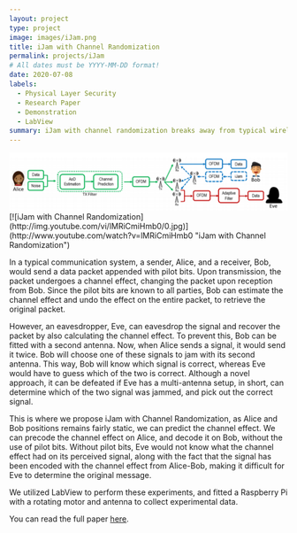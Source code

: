 ```yaml
---
layout: project
type: project
image: images/iJam.png
title: iJam with Channel Randomization
permalink: projects/iJam
# All dates must be YYYY-MM-DD format!
date: 2020-07-08
labels:
  - Physical Layer Security
  - Research Paper
  - Demonstration
  - LabView
summary: iJam with channel randomization breaks away from typical wireless signal protocols of sending pilot bits to estimate the channel effect, and instead predicts and precode this channel effect on the outgoing signal so only the sender and reciever knows how to undo this channel effect and recover the correct message.
---
```


<div class="banner">
  <img class="ui image" src="../images/iJamBanner.png">
</div>
<div class="banner">
[![iJam with Channel Randomization](http://img.youtube.com/vi/lMRiCmiHmb0/0.jpg)](http://www.youtube.com/watch?v=lMRiCmiHmb0 "iJam with Channel Randomization")
</div>

In a typical communication system, a sender, Alice, and a receiver, Bob, would send a data packet appended with pilot bits. Upon transmission, the packet undergoes a channel effect, changing the packet upon reception from Bob. Since the pilot bits are known to all parties, Bob can estimate the channel effect and undo the effect on the entire packet, to retrieve the original packet.

However, an eavesdropper, Eve, can eavesdrop the signal and recover the packet by also calculating the channel effect. To prevent this, Bob can be fitted with a second antenna. Now, when Alice sends a signal, it would send it twice. Bob will choose one of these signals to jam with its second antenna. This way, Bob will know which signal is correct, whereas Eve would have to guess which of the two is correct. Although a novel approach, it can be defeated if Eve has a multi-antenna setup, in short, can determine which of the two signal was jammed, and pick out the correct signal.

This is where we propose iJam with Channel Randomization, as Alice and Bob positions remains fairly static, we can predict the channel effect. We can precode the channel effect on Alice, and decode it on Bob, without the use of pilot bits. Without pilot bits, Eve would not know what the channel effect had on its perceived signal, along with the fact that the signal has been encoded with the channel effect from Alice-Bob, making it difficult for Eve to determine the original message.

We utilized LabView to perform these experiments, and fitted a Raspberry Pi with a rotating motor and antenna to collect experimental data.

You can read the full paper [here](https://arxiv.org/pdf/2007.03201v1.pdf).




